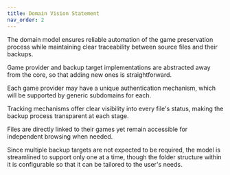 ```yaml
---
title: Domain Vision Statement
nav_order: 2
---
```


The domain model ensures reliable automation of the game preservation process
while maintaining clear traceability between source files and their backups.

Game provider and backup target implementations are abstracted away from the core,
so that adding new ones is straightforward.

Each game provider may have a unique authentication mechanism, which will be supported by generic subdomains for each.

Tracking mechanisms offer clear visibility into every file's status,
making the backup process transparent at each stage.

Files are directly linked to their games yet remain accessible for independent browsing when needed.

Since multiple backup targets are not expected to be required, the model is streamlined to support only one at a time,
though the folder structure within it is configurable so that it can be tailored to the user's needs.